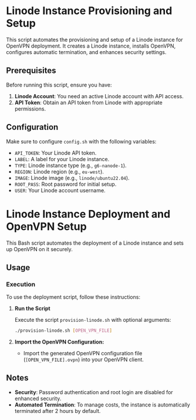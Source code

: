 # Linode Instance Provisioning and Setup

This script automates the provisioning and setup of a Linode instance for OpenVPN deployment. It creates a Linode instance, installs OpenVPN, configures automatic termination, and enhances security settings.

## Prerequisites

Before running this script, ensure you have:

1. **Linode Account**: You need an active Linode account with API access.
2. **API Token**: Obtain an API token from Linode with appropriate permissions.

## Configuration

Make sure to configure `config.sh` with the following variables:

- `API_TOKEN`: Your Linode API token.
- `LABEL`: A label for your Linode instance.
- `TYPE`: Linode instance type (e.g., `g6-nanode-1`).
- `REGION`: Linode region (e.g., `eu-west`).
- `IMAGE`: Linode image (e.g., `linode/ubuntu22.04`).
- `ROOT_PASS`: Root password for initial setup.
- `USER`: Your Linode account username.


# Linode Instance Deployment and OpenVPN Setup

This Bash script automates the deployment of a Linode instance and sets up OpenVPN on it securely.

## Usage

### Execution

To use the deployment script, follow these instructions:

1. **Run the Script**

   Execute the script `provision-linode.sh` with optional arguments:

   ```bash
   ./provision-linode.sh [OPEN_VPN_FILE]


2. **Import the OpenVPN Configuration:**
   - Import the generated OpenVPN configuration file (`[OPEN_VPN_FILE].ovpn`) into your OpenVPN client.


## Notes

- **Security**: Password authentication and root login are disabled for enhanced security.
- **Automated Termination**: To manage costs, the instance is automatically terminated after 2 hours by default.
